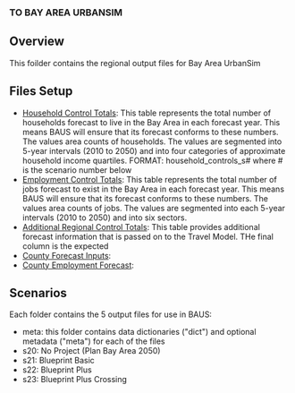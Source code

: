 ### TO BAY AREA URBANSIM

## Overview
This foilder contains the regional output files for Bay Area UrbanSim 

## Files Setup
* [Household Control Totals](https://github.com/BayAreaMetro/bayarea_urbansim/blob/master/data/household_controls.csv): This table represents the total number of households forecast to live in the Bay Area in each forecast year. This means BAUS will ensure that its forecast conforms to these numbers. The values area counts of households. The values are segmented into 5-year intervals (2010 to 2050) and into four categories of approximate household income quartiles. FORMAT: household_controls_s# where # is the scenario number below
* [Employment Control Totals](https://github.com/BayAreaMetro/bayarea_urbansim/blob/master/data/employment_controls.csv): This table represents the total number of jobs forecast to exist in the Bay Area in each forecast year. This means BAUS will ensure that its forecast conforms to these numbers. The values area counts of jobs. The values are segmented into each 5-year intervals (2010 to 2050) and into six sectors.
* [Additional Regional Control Totals](https://github.com/BayAreaMetro/bayarea_urbansim/blob/master/data/regional_controls.csv): This table provides additional forecast information that is passed on to the Travel Model. THe final column is the expected
* [County Forecast Inputs](https://github.com/BayAreaMetro/bayarea_urbansim/blob/master/data/county_forecast_inputs.csv): 
* [County Employment Forecast](https://github.com/BayAreaMetro/bayarea_urbansim/blob/master/data/county_employment_forecast.csv):

## Scenarios
Each folder contains the 5 output files for use in BAUS:
* meta: this folder contains data dictionaries ("dict") and optional metadata ("meta") for each of the files
* s20: No Project (Plan Bay Area 2050)
* s21: Blueprint Basic
* s22: Blueprint Plus
* s23: Blueprint Plus Crossing
